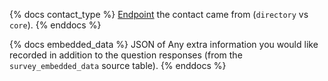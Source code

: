 {% docs contact_type %}
[Endpoint](https://api.qualtrics.com/c4c0dbec83622-research-core-to-xm-directory-migration-guide) the contact came from (`directory` vs `core`).
{% enddocs %}

{% docs embedded_data %}
JSON of  Any extra information you would like recorded in addition to the question responses (from the `survey_embedded_data` source table).
{% enddocs %}